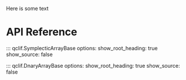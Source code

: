 Here is some text

# API Reference




<!-- # `SymplecticArrayBase` -->
::: qclif.SymplecticArrayBase
    options:
        show_root_heading: true
        show_source: false


<!-- # `DnaryArrayBase` -->
::: qclif.DnaryArrayBase
    options:
        show_root_heading: true
        show_source: false

